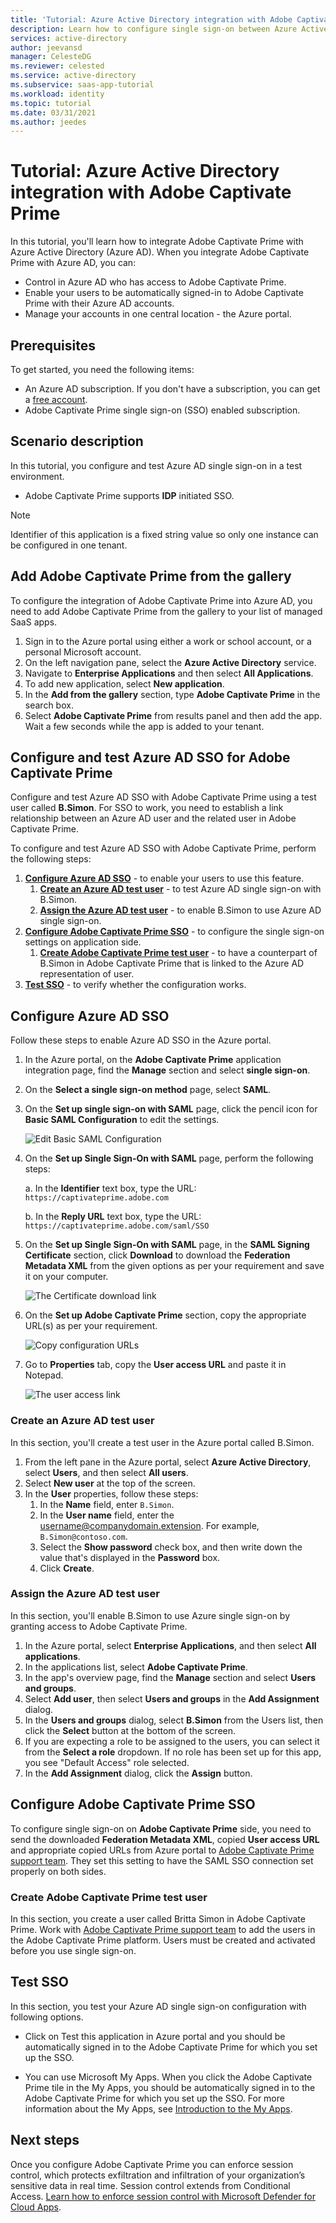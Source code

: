 ```yaml
---
title: 'Tutorial: Azure Active Directory integration with Adobe Captivate Prime | Microsoft Docs'
description: Learn how to configure single sign-on between Azure Active Directory and Adobe Captivate Prime.
services: active-directory
author: jeevansd
manager: CelesteDG
ms.reviewer: celested
ms.service: active-directory
ms.subservice: saas-app-tutorial
ms.workload: identity
ms.topic: tutorial
ms.date: 03/31/2021
ms.author: jeedes
---
```

# Tutorial: Azure Active Directory integration with Adobe Captivate Prime

In this tutorial, you'll learn how to integrate Adobe Captivate Prime with Azure Active Directory (Azure AD). When you integrate Adobe Captivate Prime with Azure AD, you can:

* Control in Azure AD who has access to Adobe Captivate Prime.
* Enable your users to be automatically signed-in to Adobe Captivate Prime with their Azure AD accounts.
* Manage your accounts in one central location - the Azure portal.

## Prerequisites

To get started, you need the following items:

* An Azure AD subscription. If you don't have a subscription, you can get a [free account](https://azure.microsoft.com/free/).
* Adobe Captivate Prime single sign-on (SSO) enabled subscription.

## Scenario description

In this tutorial, you configure and test Azure AD single sign-on in a test environment.

* Adobe Captivate Prime supports **IDP** initiated SSO.

> [!NOTE]
> Identifier of this application is a fixed string value so only one instance can be configured in one tenant.

## Add Adobe Captivate Prime from the gallery

To configure the integration of Adobe Captivate Prime into Azure AD, you need to add Adobe Captivate Prime from the gallery to your list of managed SaaS apps.

1. Sign in to the Azure portal using either a work or school account, or a personal Microsoft account.
1. On the left navigation pane, select the **Azure Active Directory** service.
1. Navigate to **Enterprise Applications** and then select **All Applications**.
1. To add new application, select **New application**.
1. In the **Add from the gallery** section, type **Adobe Captivate Prime** in the search box.
1. Select **Adobe Captivate Prime** from results panel and then add the app. Wait a few seconds while the app is added to your tenant.

## Configure and test Azure AD SSO for Adobe Captivate Prime

Configure and test Azure AD SSO with Adobe Captivate Prime using a test user called **B.Simon**. For SSO to work, you need to establish a link relationship between an Azure AD user and the related user in Adobe Captivate Prime.

To configure and test Azure AD SSO with Adobe Captivate Prime, perform the following steps:

1. **[Configure Azure AD SSO](#configure-azure-ad-sso)** - to enable your users to use this feature.
    1. **[Create an Azure AD test user](#create-an-azure-ad-test-user)** - to test Azure AD single sign-on with B.Simon.
    1. **[Assign the Azure AD test user](#assign-the-azure-ad-test-user)** - to enable B.Simon to use Azure AD single sign-on.
1. **[Configure Adobe Captivate Prime SSO](#configure-adobe-captivate-prime-sso)** - to configure the single sign-on settings on application side.
    1. **[Create Adobe Captivate Prime test user](#create-adobe-captivate-prime-test-user)** - to have a counterpart of B.Simon in Adobe Captivate Prime that is linked to the Azure AD representation of user.
1. **[Test SSO](#test-sso)** - to verify whether the configuration works.

## Configure Azure AD SSO

Follow these steps to enable Azure AD SSO in the Azure portal.

1. In the Azure portal, on the **Adobe Captivate Prime** application integration page, find the **Manage** section and select **single sign-on**.
1. On the **Select a single sign-on method** page, select **SAML**.
1. On the **Set up single sign-on with SAML** page, click the pencil icon for **Basic SAML Configuration** to edit the settings.

   ![Edit Basic SAML Configuration](common/edit-urls.png)

4. On the **Set up Single Sign-On with SAML** page, perform the following steps:

    a. In the **Identifier** text box, type the URL:
    `https://captivateprime.adobe.com`

    b. In the **Reply URL** text box, type the URL:
    `https://captivateprime.adobe.com/saml/SSO`

5. On the **Set up Single Sign-On with SAML** page, in the **SAML Signing Certificate** section, click **Download** to download the **Federation Metadata XML** from the given options as per your requirement and save it on your computer.

    ![The Certificate download link](common/metadataxml.png)

6. On the **Set up Adobe Captivate Prime** section, copy the appropriate URL(s) as per your requirement.

    ![Copy configuration URLs](common/copy-configuration-urls.png)

7. Go to **Properties** tab, copy the **User access URL** and paste it in Notepad.

    ![The user access link](./media/adobecaptivateprime-tutorial/adobe.png)

### Create an Azure AD test user 

In this section, you'll create a test user in the Azure portal called B.Simon.

1. From the left pane in the Azure portal, select **Azure Active Directory**, select **Users**, and then select **All users**.
1. Select **New user** at the top of the screen.
1. In the **User** properties, follow these steps:
   1. In the **Name** field, enter `B.Simon`.  
   1. In the **User name** field, enter the username@companydomain.extension. For example, `B.Simon@contoso.com`.
   1. Select the **Show password** check box, and then write down the value that's displayed in the **Password** box.
   1. Click **Create**.

### Assign the Azure AD test user

In this section, you'll enable B.Simon to use Azure single sign-on by granting access to Adobe Captivate Prime.

1. In the Azure portal, select **Enterprise Applications**, and then select **All applications**.
1. In the applications list, select **Adobe Captivate Prime**.
1. In the app's overview page, find the **Manage** section and select **Users and groups**.
1. Select **Add user**, then select **Users and groups** in the **Add Assignment** dialog.
1. In the **Users and groups** dialog, select **B.Simon** from the Users list, then click the **Select** button at the bottom of the screen.
1. If you are expecting a role to be assigned to the users, you can select it from the **Select a role** dropdown. If no role has been set up for this app, you see "Default Access" role selected.
1. In the **Add Assignment** dialog, click the **Assign** button.

## Configure Adobe Captivate Prime SSO

To configure single sign-on on **Adobe Captivate Prime** side, you need to send the downloaded **Federation Metadata XML**, copied **User access URL** and appropriate copied URLs from Azure portal to [Adobe Captivate Prime support team](mailto:captivateprimesupport@adobe.com). They set this setting to have the SAML SSO connection set properly on both sides.

### Create Adobe Captivate Prime test user

In this section, you create a user called Britta Simon in Adobe Captivate Prime. Work with [Adobe Captivate Prime support team](mailto:captivateprimesupport@adobe.com) to add the users in the Adobe Captivate Prime platform. Users must be created and activated before you use single sign-on.

## Test SSO

In this section, you test your Azure AD single sign-on configuration with following options.

* Click on Test this application in Azure portal and you should be automatically signed in to the Adobe Captivate Prime for which you set up the SSO.

* You can use Microsoft My Apps. When you click the Adobe Captivate Prime tile in the My Apps, you should be automatically signed in to the Adobe Captivate Prime for which you set up the SSO. For more information about the My Apps, see [Introduction to the My Apps](https://support.microsoft.com/account-billing/sign-in-and-start-apps-from-the-my-apps-portal-2f3b1bae-0e5a-4a86-a33e-876fbd2a4510).

## Next steps

Once you configure Adobe Captivate Prime you can enforce session control, which protects exfiltration and infiltration of your organization’s sensitive data in real time. Session control extends from Conditional Access. [Learn how to enforce session control with Microsoft Defender for Cloud Apps](/cloud-app-security/proxy-deployment-any-app).
